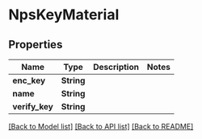 # NpsKeyMaterial

## Properties

Name | Type | Description | Notes
------------ | ------------- | ------------- | -------------
**enc_key** | **String** |  | 
**name** | **String** |  | 
**verify_key** | **String** |  | 

[[Back to Model list]](../README.md#documentation-for-models) [[Back to API list]](../README.md#documentation-for-api-endpoints) [[Back to README]](../README.md)


